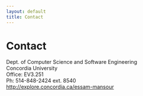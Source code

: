 ```yaml
---
layout: default
title: Contact
---
```


# Contact

Dept. of Computer Science and Software Engineering  
Concordia University  
Office: EV3.251  
Ph: 514-848-2424 ext. 8540  
http://explore.concordia.ca/essam-mansour

